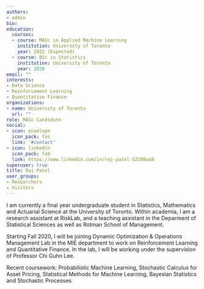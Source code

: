 ```yaml
---
authors:
- admin
bio: 
education:
  courses:
  - course: MASc in Applied Machine Learning
    institution: University of Toronto
    year: 2022 (Expected)
  - course: BSc in Statistics
    institution: University of Toronto
    year: 2020
email: ""
interests:
- Data Science
- Reinforcement Learning
- Quantitative Finance
organizations:
- name: University of Toronto
  url: ""
role: MASc Candidate
social:
- icon: envelope
  icon_pack: fas
  link: '#contact'
- icon: linkedin
  icon_pack: fab
  link: https://www.linkedin.com/in/raj-patel-52298aa8
superuser: true
title: Raj Patel
user_groups:
- Researchers
- Visitors
---
```


I am currently a final year undergraduate student in Statistics, Mathematics and Actuarial Science at the University of Toronto. Within academia, I am a research assistant at RiskLab, and a teaching assistant in the Deparment of Statistical Sciences as well as Rotman School of Management.

Starting Fall 2020, I will be joining Dynamic Optimization & Operations Management Lab in the MIE department to work on Reinforcement Learning and Quantitative Finance. In the lab, I will be working under the supervision of Professor Chi Guhn Lee.

Recent coursework: Probabilistic Machine Learning, Stochastic Calculus for Asset Pricing, Statistical Methods for Machine Learning, Bayesian Statistics and Stochastic Processes

